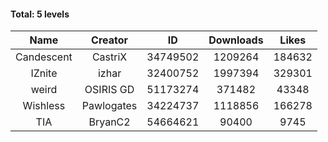 #### Total: 5 levels

| Name | Creator | ID | Downloads | Likes |
|:---:|:---:|:---:|:---:|:---:|
| Candescent | CastriX | 34749502 | 1209264 | 184632
| IZnite | izhar | 32400752 | 1997394 | 329301
| weird | OSIRIS GD | 51173274 | 371482 | 43348
| Wishless | Pawlogates | 34224737 | 1118856 | 166278
|  TIA | BryanC2 | 54664621 | 90400 | 9745

